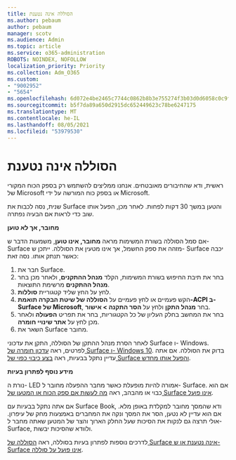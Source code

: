 ```yaml
---
title: הסוללה אינה נטענת
ms.author: pebaum
author: pebaum
manager: scotv
ms.audience: Admin
ms.topic: article
ms.service: o365-administration
ROBOTS: NOINDEX, NOFOLLOW
localization_priority: Priority
ms.collection: Adm_O365
ms.custom:
- "9002952"
- "5654"
ms.openlocfilehash: 6d072e4be2465c7744c0862b8b3e755274f3b03d0d6058c0c9f7bf23bef8abbd
ms.sourcegitcommit: b5f7da89a650d2915dc652449623c78be6247175
ms.translationtype: MT
ms.contentlocale: he-IL
ms.lasthandoff: 08/05/2021
ms.locfileid: "53979530"
---
```

# <a name="battery-wont-charge"></a>הסוללה אינה נטענת

ראשית, ודא שהחיבורים מאובטחים. אנחנו ממליצים להשתמש רק בספק הכוח המקורי של Microsoft או בספק כוח המורשה על ידי Microsoft.

שנית, נסה לכבות את Surface והטען במשך 30 דקות לפחות. לאחר מכן, הפעל אותו שוב כדי לראות אם הבעיה נפתרה.

**מחובר, אך לא טוען**

אם סמל הסוללה בשורת המשימות מראה **מחובר, אינו טוען**, משמעות הדבר ש- Surface מזהה את ספק החשמל, אך אינו מטעין את הסוללה. ייתכן ש- Surface יכבה כאשר תנתק אותו. נסה זאת:

1. חבר את Surface.
2. בחר את תיבת החיפוש בשורת המשימות, הקלד **מנהל ההתקנים**, ולאחר מכן בחר **מנהל ההתקנים** מרשימת התוצאות.
3. לחץ על החץ שליד קטגוריית **סוללות**.
4. הקש פעמיים או לחץ פעמיים על **הסוללה של שיטת הבקרה תואמת-ACPI ב- Surface של Microsoft**, בחר **מנהל התקן** ולחץ על **הסר התקנה > אישור**.
5. בחר את המחשב בחלק העליון של כל הקטגוריות, בחר את תפריט **הפעולה** ולאחר מכן לחץ על **אתר שינויי חומרה**.
6. השאר את Surface מחובר.

לאחר הסרת מנהל ההתקן של הסוללה, התקן את עדכוני Surface ו- Windows. לפרטים, ראה [עדכון חומרה של Surface ו- Windows 10](https://support.microsoft.com/help/4023505). בדוק את הסוללה. אם אתה עדיין נתקל בבעיות, ראה [בצע כיבוי כפוי של Surface והפעל אותו מחדש](https://support.microsoft.com/help/4036280/surface-force-a-shut-down-and-restart-your-surface).

**מידע נוסף לפתרון בעיות**

נורת ה- LED אמורה להיות מופעלת כאשר מחבר ההפעלה מחובר ל- Surface. אם הוא כבוי או מהבהב, ראה [מה לעשות אם ספק הכוח או המטען של Surface אינו פועל](https://support.microsoft.com/help/4484763/surface-fix-issues-with-your-power-supply). 

אם אתה נתקל בבעיות עם Surface Book, ודא שהמסך מחובר למקלדת באופן מלא. אם הוא עדיין לא נטען, הסר את המסך ונקה את המחברים באמצעות מחק של עיפרון. אולי תרצה גם לנקות את הסיכות שעל החלק הארוך והצר של המטען שאתה מחבר ל- Surface, ולוודא שהסיכות יבשות.

לדרכים נוספות לפתרון בעיות בסוללה, ראה [הסוללה של Surface אינה נטענת או ש- Surface אינו פועל על סוללה](https://support.microsoft.com/help/4023536/surface-surface-battery-wont-charge).

